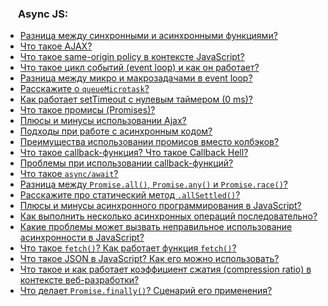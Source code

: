 <h3>
  <img src="../assets/JavaScript.png" width="16" height="16" />
  <span>Async JS:</span>
</h3>

- [Разница между синхронными и асинхронными функциями?](https://youtu.be/kx3dR6ztICU?t=681)
- [Что такое AJAX?](https://youtu.be/IooJ3P2VUYs?t=547)
- [Что такое same-origin policy в контексте JavaScript?](https://youtu.be/IooJ3P2VUYs?t=612)
- [Что такое цикл событий (event loop) и как он работает?](https://youtu.be/w-vUj0gHGgg?t=293)
- [Разница между микро и макрозадачами в event loop?](https://youtu.be/hL5yFo9Pms4?t=249)
- [Расскажите о `queueMicrotask`?](https://youtu.be/hL5yFo9Pms4?t=330)
- [Как работает setTimeout с нулевым таймером (0 ms)?](https://youtu.be/1kzbNflP_YA?t=802)
- [Что такое промисы (Promises)?](https://youtu.be/G4iYlbilozM?t=371)
- [Плюсы и минусы использовании Ajax?](https://youtu.be/yvOXvZ8aEFo?t=352)
- [Подходы при работе с асинхронным кодом?](https://youtu.be/yvOXvZ8aEFo?t=410)
- [Преимущества использовании промисов вместо колбэков?](https://youtu.be/yvOXvZ8aEFo?t=481)
- [Что такое callback-функция? Что такое Callback Hell?](https://youtu.be/V-m0sQ-hW58?t=348)
- [Проблемы при использовании callback-функций?](https://youtu.be/t0sdlbA6yA8?t=540)
- [Что такое `async/await`?](https://youtu.be/V-m0sQ-hW58?t=417)
- [Разница между `Promise.all()`, `Promise.any()` и `Promise.race()`?](https://youtu.be/XtQPrt8G0n8?t=782)
- [Расскажите про статический метод `.allSettled()`?](https://youtu.be/trriSYNrHw4?t=896)
- [Плюсы и минусы асинхронного программирования в JavaScript?](https://youtu.be/t0sdlbA6yA8?t=460)
- [Как выполнить несколько асинхронных операций последовательно?](https://youtu.be/t0sdlbA6yA8?t=599)
- [Какие проблемы может вызвать неправильное использование асинхронности в JavaScript?](https://youtu.be/t0sdlbA6yA8?t=657)
- [Что такое `fetch()`? Как работает функция `fetch()`?](https://youtu.be/PI1X5oFHou8?t=713)
- [Что такое JSON в JavaScript? Как его можно использовать?](https://youtu.be/PI1X5oFHou8?t=786)
- [Что такое и как работает коэффициент сжатия (compression ratio) в контексте веб-разработки?](https://youtu.be/PI1X5oFHou8?t=835)
- [Что делает `Promise.finally()`? Сценарий его применения?](https://youtu.be/V39eEU9Pwv0?t=510)
